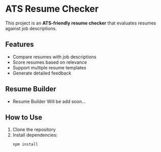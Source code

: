 # ATS Resume Checker

This project is an **ATS-friendly resume checker** that evaluates resumes against job descriptions.

## Features
- Compare resumes with job descriptions
- Score resumes based on relevance
- Support multiple resume templates
- Generate detailed feedback
## Resume Builder
- Resume Builder Will be add soon...
## How to Use
1. Clone the repository
2. Install dependencies:
   ```bash
   npm install
